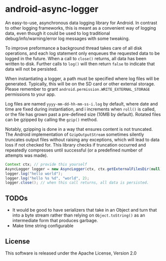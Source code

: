 android-async-logger
====================

An easy-to-use, asynchronous data logging library for Android. In contrast to other logging frameworks, this is meant as a convenient way of logging data, even though it could be used to log traditional debug/info/warning/error log messages with some tweaking.

To improve preformance a background thread takes care of all disk operations, and each log statement only enqueues the requested data to be logged in the future. When a call to `close()` returns, all data has been written to disk. Further calls to `log()` will then return `false` to indicate that data will not be persisted.

When instantiating a logger, a path must be specified where log files will be generated. Typically, this will be on the SD card or other external storage. Please remember to grant `android.permission.WRITE_EXTERNAL_STORAGE` permissions to your app.

Log files are named `yyyy-mm-dd-hh-mm-ss-i.log` by default, where date and time are fixed during instantiation, and i increments when `roll()` is called, or the file has grown past a pre-defined size (10MB by default). Rotated files can be gzipped by calling the `gzip()` method.

Notably, gzipping is done in a way that ensures content is not truncated. The Android implementation of `GzipOutputStream` sometimes silently truncates output files without raising any exceptions, which will lead to data loss if not checked for. This library checks if truncation occurred and repeatedly compresses until successful (or a predefined number of attempts was made).

```java
Context ctx; // provide this yourself
AsyncLogger logger = new AsyncLogger(ctx, ctx.getExternalFilesDir(null));
logger.log("hello world");
logger.log("hello %s %d", "world", 2);
logger.close(); // when this call returns, all data is persisted.
```
## TODOs

- It would be good to have serializers that take in an Object and turn that into a byte stream rather than relying on `Object.toString()` as an intermediate form that produces garbage.
- Make time string configurable

## License

This software is released under the Apache License, Version 2.0
